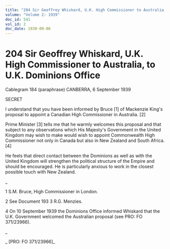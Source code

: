 ```yaml
---
title: "204 Sir Geoffrey Whiskard, U.K. High Commissioner to Australia, to U.K. Dominions Office"
volume: "Volume 2: 1939"
doc_id: 541
vol_id: 2
doc_date: 1939-09-06
---
```


# 204 Sir Geoffrey Whiskard, U.K. High Commissioner to Australia, to U.K. Dominions Office

Cablegram 184 (paraphrase) CANBERRA, 6 September 1939

SECRET

I understand that you have been informed by Bruce [1] of Mackenzie King's proposal to appoint a Canadian High Commissioner in Australia. [2]

Prime Minister [3] tells me that he warmly welcomes this proposal and that subject to any observations which His Majesty's Government in the United Kingdom may wish to make would wish to appoint Commonwealth High Commissioner not only in Canada but also in New Zealand and South Africa. [4]

He feels that direct contact between the Dominions as well as with the United Kingdom will strengthen the political structure of the Empire and should be encouraged. He is particularly anxious to work in the closest possible touch with New Zealand.

_

1 S.M. Bruce, High Commissioner in London.

2 See Document 193 3 R.G. Menzies.

4 On 10 September 1939 the Dominions Office informed Whiskard that the U.K. Government welcomed the Australian proposal (see PRO: FO 371/23966).

_

_ [PRO: FO 371/23966]_
